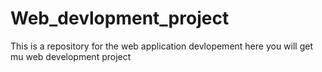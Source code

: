 # Web_devlopment_project
This is a repository for the web application devlopement
here you will get mu web development project 
